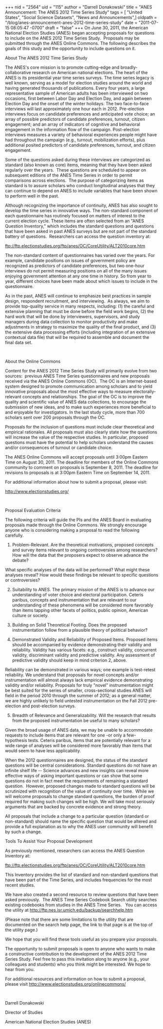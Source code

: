 +++
nid = "2564"
uid = "115"
author = "Darrell Donakowski"
title = "ANES Announcement: The ANES 2012 Time Series Study"
tags = [ "United States", "Social Science Datasets", "News and Announcements",]
oldpath = "/blog/anes-announcement-anes-2012-time-series-study"
date = "2011-07-15 08:05:47 -0700"
draft = "false"
+++
On June 30, 2011, the American National Election Studies (ANES) began
accepting proposals for questions to include on the ANES 2012 Time
Series Study.  Proposals may be submitted through the ANES Online
Commons. The following describes the goals of this study and the
opportunity to include questions on it.

About The ANES 2012 Time Series Study

The ANES's core mission is to promote cutting-edge and
broadly-collaborative research on American national elections. The heart
of the ANES is its presidential year time series surveys. The time
series legacy is well known, serving as a model for election studies
around the world and having generated thousands of publications. Every
four years, a large representative sample of American adults has been
interviewed on two occasions, first between Labor Day and Election Day,
and again between Election Day and the onset of the winter holidays. The
two face-to-face interviews will last approximately one hour each in
2012. Pre-election interviews focus on candidate preferences and
anticipated vote choice; an array of possible predictors of candidate
preferences, turnout, citizen engagement; and an array of indicators of
cognitive and behavioral engagement in the information flow of the
campaign. Post-election interviews measures a variety of behavioral
experiences people might have had throughout the campaign (e.g.,
turnout, mobilization efforts), plus additional posited predictors of
candidate preferences, turnout, and citizen engagement.

Some of the questions asked during these interviews are categorized as
standard (also known as core) items, meaning that they have been asked
regularly over the years.  These questions are scheduled to appear on
subsequent editions of the ANES Time Series in order to permit
comparisons across elections.  The purpose of categorizing items as
standard is to assure scholars who conduct longitudinal analyses that
they can continue to depend on ANES to include variables that have been
shown to perform well in the past.

Although recognizing the importance of continuity, ANES has also sought
to develop the time series in innovative ways. The non-standard
component of each questionnaire has routinely focused on matters of
interest to the current election cycle. These items are often selected
from an "ANES Question Inventory," which includes the standard
questions and questions that have been asked in past ANES surveys but
are not part of the standard battery of questions.  Researchers can
access the question inventory at:

<ftp://ftp.electionstudies.org/ftp/anes/OC/CoreUtility/ALT2010core.htm>

The non-standard content of questionnaires has varied over the years.
For example, candidate positions on issues of government policy are
recognized as predictors of candidate preferences, but two one-hour
interviews do not permit measuring positions on all of the many issues
enjoying government attention at any one time in history. So from year
to year, different choices have been made about which issues to include
in the questionnaire.

As in the past, ANES will continue to emphasize best practices in sample
design, respondent recruitment, and interviewing.  As always, we aim to
provide top-quality service in many respects, including: (1) the careful
and extensive planning that must be done before the field work begins,
(2) the hard work that will be done by interviewers, supervisors, and
study managers during data collection to monitor productivity and make
adjustments in strategy to maximize the quality of the final product,
and (3) the extensive data processing efforts (including integration of
an extensive contextual data file) that will be required to assemble and
document the final data set.

 

About the Online Commons

Content for the ANES 2012 Time Series Study will primarily evolve from
two sources:  previous ANES Time Series questionnaires and new proposals
received via the ANES Online Commons (OC).  The OC is an Internet-based
system designed to promote communication among scholars and to yield
innovative proposals about the most effective ways to measure
electorally-relevant concepts and relationships. The goal of the OC is
to improve the quality and scientific value of ANES data collections, to
encourage the submission of new ideas, and to make such experiences more
beneficial to and enjoyable for investigators. In the last study cycle,
more than 700 scholars sent over 200 proposals through the OC.

Proposals for the inclusion of questions must include clear theoretical
and empirical rationales. All proposals must also clearly state how the
questions will increase the value of the respective studies. In
particular, proposed questions must have the potential to help scholars
understand the causes and/or consequences of turnout or candidate
choice.

The ANES Online Commons will accept proposals until 3:00pm Eastern Time
on August 30, 2011. The deadline for members of the Online Commons
community to comment on proposals is September 8, 2011. The deadline for
revisions to proposals is at 3:00pm Eastern Time on September 14, 2011.

For additional information about how to submit a proposal, please visit:

<http://www.electionstudies.org/>

 

Proposal Evaluation Criteria

The following criteria will guide the PIs and the ANES Board in
evaluating proposals made through the Online Commons. We strongly
encourage anyone who is considering making a proposal to read the
following carefully.

1. Problem-Relevant. Are the theoretical motivations, proposed concepts
and survey items relevant to ongoing controversies among researchers?
How will the data that the proposers expect to observe advance the
debate?

What specific analyses of the data will be performed? What might these
analyses reveal? How would these findings be relevant to specific
questions or controversies?

2. Suitability to ANES. The primary mission of the ANES is to advance
our understanding of voter choice and electoral participation. Ceteris
paribus, concepts and instrumentation that are relevant to our
understanding of these phenomena will be considered more favorably than
items tapping other facets of politics, public opinion, American culture
or society.

3. Building on Solid Theoretical Footing. Does the proposed
instrumentation follow from a plausible theory of political behavior?

4. Demonstrated Validity and Reliability of Proposed Items. Proposed
items should be accompanied by evidence demonstrating their validity and
reliability. Validity has various facets: e.g., construct validity,
concurrent validity, discriminant validity and predictive validity. Any
assessment of predictive validity should keep in mind criterion 2,
above.

Reliability can be demonstrated in various ways; one example is
test-retest reliability. We understand that proposals for novel concepts
and/or instrumentation will almost always lack empirical evidence
demonstrating validity and/or reliability. Proposals for truly "novel"
instrumentation might be best suited for the series of smaller,
cross-sectional studies ANES will field in the period 2010 through the
summer of 2012; as a general matter, we are highly unlikely to field
untested instrumentation on the Fall 2012 pre-election and post-election
surveys.

5. Breadth of Relevance and Generalizability. Will the research that
results from the proposed instrumentation be useful to many scholars?

Given the broad usage of ANES data, we may be unable to accommodate
requests to include items that are relevant for one -or only a few-
hypothesis tests. Ceteris paribus, items that are potentially relevant
for a wide range of analyses will be considered more favorably than
items that would seem to have less applicability.

When the 2012 questionnaires are designed, the status of the standard
questions will be central considerations. Standard questions do not have
an infinite shelf life -- Science advances and new insights can reveal
more effective ways of asking important questions or can show that some
questions do not in fact meet the requirements of remaining a standard
question.  However, proposed changes made to standard questions will be
scrutinized with recognition of the value of continuity over time. 
While we will welcome proposals to change standard questions, the burden
of proof required for making such changes will be high. We will take
most seriously arguments that are backed by concrete evidence and strong
theory.

All proposals that include a change to a particular question (standard
or non-standard) should name the specific question that would be altered
and provide a full explanation as to why the ANES user community will
benefit by such a change.

Tools To Assist Your Proposal Development

As previously mentioned, researchers can access the ANES Question
Inventory at:

<ftp://ftp.electionstudies.org/ftp/anes/OC/CoreUtility/ALT2010core.htm>

This Inventory provides the list of standard and non-standard questions
that have been part of the Time Series, and includes frequencies for the
most recent studies.

We have also created a second resource to review questions that have
been asked previously.  The ANES Time Series Codebook Search utility
searches existing codebooks from studies in the ANES Time Series.   You
can access the utility at
<http://ftp.nes.isr.umich.edu/backup/searchhelp.htm>  

(Please note that there are some limitations to the utility that are
documented on the search help page, the link to that page is at the top
of the utility page.)

We hope that you will find these tools useful as you prepare your
proposals.

The opportunity to submit proposals is open to anyone who wants to make
a constructive contribution to the development of the ANES 2012 Time
Series Study. Feel free to pass this invitation along to anyone (e.g.,
your colleagues and students) who you think might be interested. We hope
to hear from you.

For additional resources and information on how to submit a proposal,
please visit <http://www.electionstudies.org/onlinecommons/>

 

Darrell Donakowski

Director of Studies

American National Election Studies (ANES)
